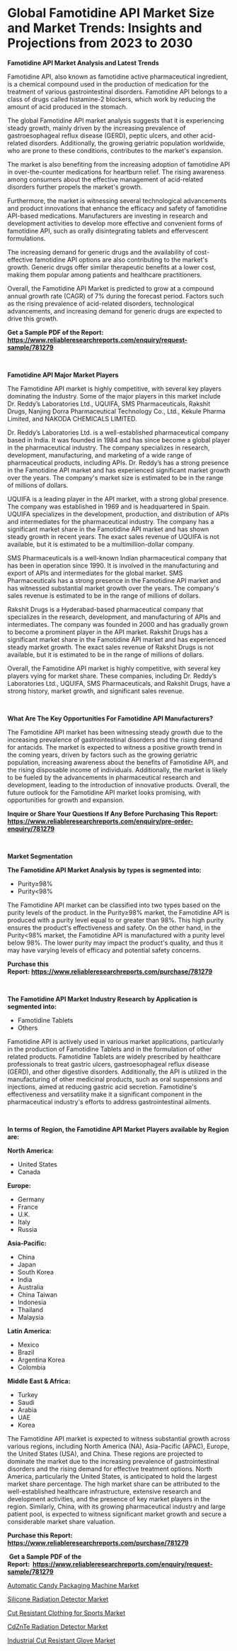 <p><h1>Global Famotidine API Market Size and Market Trends: Insights and Projections from 2023 to 2030</h1></p><p><strong>Famotidine API Market Analysis and Latest Trends</strong></p>
<p><p>Famotidine API, also known as famotidine active pharmaceutical ingredient, is a chemical compound used in the production of medication for the treatment of various gastrointestinal disorders. Famotidine API belongs to a class of drugs called histamine-2 blockers, which work by reducing the amount of acid produced in the stomach.</p><p>The global Famotidine API market analysis suggests that it is experiencing steady growth, mainly driven by the increasing prevalence of gastroesophageal reflux disease (GERD), peptic ulcers, and other acid-related disorders. Additionally, the growing geriatric population worldwide, who are prone to these conditions, contributes to the market's expansion.</p><p>The market is also benefiting from the increasing adoption of famotidine API in over-the-counter medications for heartburn relief. The rising awareness among consumers about the effective management of acid-related disorders further propels the market's growth.</p><p>Furthermore, the market is witnessing several technological advancements and product innovations that enhance the efficacy and safety of famotidine API-based medications. Manufacturers are investing in research and development activities to develop more effective and convenient forms of famotidine API, such as orally disintegrating tablets and effervescent formulations.</p><p>The increasing demand for generic drugs and the availability of cost-effective famotidine API options are also contributing to the market's growth. Generic drugs offer similar therapeutic benefits at a lower cost, making them popular among patients and healthcare practitioners.</p><p>Overall, the Famotidine API Market is predicted to grow at a compound annual growth rate (CAGR) of 7% during the forecast period. Factors such as the rising prevalence of acid-related disorders, technological advancements, and increasing demand for generic drugs are expected to drive this growth.</p></p>
<p><strong>Get a Sample PDF of the Report:&nbsp; <a href="https://www.reliableresearchreports.com/enquiry/request-sample/781279">https://www.reliableresearchreports.com/enquiry/request-sample/781279</a></strong></p>
<p>&nbsp;</p>
<p><strong>Famotidine API Major Market Players</strong></p>
<p><p>The Famotidine API market is highly competitive, with several key players dominating the industry. Some of the major players in this market include Dr. Reddy’s Laboratories Ltd., UQUIFA, SMS Pharmaceuticals, Rakshit Drugs, Nanjing Dorra Pharmaceutical Technology Co., Ltd., Kekule Pharma Limited, and NAKODA CHEMICALS LIMITED.</p><p>Dr. Reddy’s Laboratories Ltd. is a well-established pharmaceutical company based in India. It was founded in 1984 and has since become a global player in the pharmaceutical industry. The company specializes in research, development, manufacturing, and marketing of a wide range of pharmaceutical products, including APIs. Dr. Reddy’s has a strong presence in the Famotidine API market and has experienced significant market growth over the years. The company's market size is estimated to be in the range of millions of dollars.</p><p>UQUIFA is a leading player in the API market, with a strong global presence. The company was established in 1969 and is headquartered in Spain. UQUIFA specializes in the development, production, and distribution of APIs and intermediates for the pharmaceutical industry. The company has a significant market share in the Famotidine API market and has shown steady growth in recent years. The exact sales revenue of UQUIFA is not available, but it is estimated to be a multimillion-dollar company.</p><p>SMS Pharmaceuticals is a well-known Indian pharmaceutical company that has been in operation since 1990. It is involved in the manufacturing and export of APIs and intermediates for the global market. SMS Pharmaceuticals has a strong presence in the Famotidine API market and has witnessed substantial market growth over the years. The company's sales revenue is estimated to be in the range of millions of dollars.</p><p>Rakshit Drugs is a Hyderabad-based pharmaceutical company that specializes in the research, development, and manufacturing of APIs and intermediates. The company was founded in 2000 and has gradually grown to become a prominent player in the API market. Rakshit Drugs has a significant market share in the Famotidine API market and has experienced steady market growth. The exact sales revenue of Rakshit Drugs is not available, but it is estimated to be in the range of millions of dollars.</p><p>Overall, the Famotidine API market is highly competitive, with several key players vying for market share. These companies, including Dr. Reddy’s Laboratories Ltd., UQUIFA, SMS Pharmaceuticals, and Rakshit Drugs, have a strong history, market growth, and significant sales revenue.</p></p>
<p>&nbsp;</p>
<p><strong>What Are The Key Opportunities For Famotidine API Manufacturers?</strong></p>
<p><p>The Famotidine API market has been witnessing steady growth due to the increasing prevalence of gastrointestinal disorders and the rising demand for antacids. The market is expected to witness a positive growth trend in the coming years, driven by factors such as the growing geriatric population, increasing awareness about the benefits of Famotidine API, and the rising disposable income of individuals. Additionally, the market is likely to be fueled by the advancements in pharmaceutical research and development, leading to the introduction of innovative products. Overall, the future outlook for the Famotidine API market looks promising, with opportunities for growth and expansion.</p></p>
<p><strong>Inquire or Share Your Questions If Any Before Purchasing This Report: <a href="https://www.reliableresearchreports.com/enquiry/pre-order-enquiry/781279">https://www.reliableresearchreports.com/enquiry/pre-order-enquiry/781279</a></strong></p>
<p>&nbsp;</p>
<p><strong>Market Segmentation</strong></p>
<p><strong>The Famotidine API Market Analysis by types is segmented into:</strong></p>
<p><ul><li>Purity≥98%</li><li>Purity<98%</li></ul></p>
<p><p>The Famotidine API market can be classified into two types based on the purity levels of the product. In the Purity≥98% market, the Famotidine API is produced with a purity level equal to or greater than 98%. This high purity ensures the product's effectiveness and safety. On the other hand, in the Purity<98% market, the Famotidine API is manufactured with a purity level below 98%. The lower purity may impact the product's quality, and thus it may have varying levels of efficacy and potential safety concerns.</p></p>
<p><strong>Purchase this Report:&nbsp;<a href="https://www.reliableresearchreports.com/purchase/781279">https://www.reliableresearchreports.com/purchase/781279</a></strong></p>
<p>&nbsp;</p>
<p><strong>The Famotidine API Market Industry Research by Application is segmented into:</strong></p>
<p><ul><li>Famotidine Tablets</li><li>Others</li></ul></p>
<p><p>Famotidine API is actively used in various market applications, particularly in the production of Famotidine Tablets and in the formulation of other related products. Famotidine Tablets are widely prescribed by healthcare professionals to treat gastric ulcers, gastroesophageal reflux disease (GERD), and other digestive disorders. Additionally, the API is utilized in the manufacturing of other medicinal products, such as oral suspensions and injections, aimed at reducing gastric acid secretion. Famotidine's effectiveness and versatility make it a significant component in the pharmaceutical industry's efforts to address gastrointestinal ailments.</p></p>
<p>&nbsp;</p>
<p><strong>In terms of Region, the Famotidine API Market Players available by Region are:</strong></p>
<p>
    <p> <strong> North America: </strong>
        <ul>
            <li>United States</li>
            <li>Canada</li>
        </ul>
        </p> 
    <p> <strong> Europe: </strong>
        <ul>
            <li>Germany</li>
            <li>France</li>
            <li>U.K.</li>
            <li>Italy</li>
            <li>Russia</li>
        </ul>
        </p> 
    <p> <strong> Asia-Pacific: </strong>
        <ul>
            <li>China</li>
            <li>Japan</li>
            <li>South Korea</li>
            <li>India</li>
            <li>Australia</li>
            <li>China Taiwan</li>
            <li>Indonesia</li>
            <li>Thailand</li>
            <li>Malaysia</li>
        </ul>
        </p> 
    <p> <strong> Latin America: </strong>
        <ul>
            <li>Mexico</li>
            <li>Brazil</li>
            <li>Argentina Korea</li>
            <li>Colombia</li>
        </ul>
        </p> 
    <p> <strong> Middle East & Africa: </strong>
        <ul>
            <li>Turkey</li>
            <li>Saudi</li>
            <li>Arabia</li>
            <li>UAE</li>
            <li>Korea</li>
        </ul>
    </p>
    </p>
<p><p>The Famotidine API market is expected to witness substantial growth across various regions, including North America (NA), Asia-Pacific (APAC), Europe, the United States (USA), and China. These regions are projected to dominate the market due to the increasing prevalence of gastrointestinal disorders and the rising demand for effective treatment options. North America, particularly the United States, is anticipated to hold the largest market share percentage. The high market share can be attributed to the well-established healthcare infrastructure, extensive research and development activities, and the presence of key market players in the region. Similarly, China, with its growing pharmaceutical industry and large patient pool, is expected to witness significant market growth and secure a considerable market share valuation.</p></p>
<p><strong>Purchase this Report: <a href="https://www.reliableresearchreports.com/purchase/781279">https://www.reliableresearchreports.com/purchase/781279</a></strong></p>
<p>&nbsp;<strong>Get a Sample PDF of the Report:&nbsp;&nbsp;<a href="https://www.reliableresearchreports.com/enquiry/request-sample/781279">https://www.reliableresearchreports.com/enquiry/request-sample/781279</a></strong></p>
<p><strong></strong></p>
<p><p><a href="https://medium.com/@stefanokon1939/automatic-candy-packaging-machine-market-research-report-its-history-and-forecast-2023-to-2030-e8d209d4cff3">Automatic Candy Packaging Machine Market</a></p><p><a href="https://medium.com/@claudekunze/silicone-radiation-detector-market-competitive-analysis-market-trends-and-forecast-to-2030-6a469d38823e">Silicone Radiation Detector Market</a></p><p><a href="https://medium.com/@kellielakin_97357/cut-resistant-clothing-for-sports-market-competitive-analysis-market-trends-and-forecast-to-2030-30b281ed8620">Cut Resistant Clothing for Sports Market</a></p><p><a href="https://medium.com/@majorwalker1947/cdznte-radiation-detector-market-the-key-to-successful-business-strategy-forecast-till-2030-62def509cbaa">CdZnTe Radiation Detector Market</a></p><p><a href="https://medium.com/@juananienow/industrial-cut-resistant-glove-market-research-report-its-history-and-forecast-2023-to-2030-6a0ba49f7474">Industrial Cut Resistant Glove Market</a></p></p>